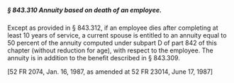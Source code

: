 ##### § 843.310 Annuity based on death of an employee. #####

Except as provided in § 843.312, if an employee dies after completing at least 10 years of service, a current spouse is entitled to an annuity equal to 50 percent of the annuity computed under subpart D of part 842 of this chapter (without reduction for age), with respect to the employee. The annuity is in addition to the benefit described in § 843.309.

[52 FR 2074, Jan. 16, 1987, as amended at 52 FR 23014, June 17, 1987]